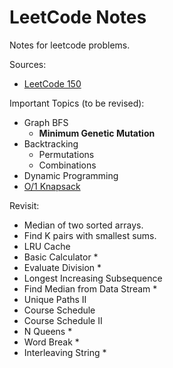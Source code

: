 # LeetCode Notes

Notes for leetcode problems.

Sources:

- [LeetCode 150](https://leetcode.com/studyplan/top-interview-150/)

Important Topics (to be revised):

- Graph BFS
  - **Minimum Genetic Mutation**
- Backtracking
  - Permutations
  - Combinations
- Dynamic Programming
- [O/1 Knapsack](https://www.geeksforgeeks.org/0-1-knapsack-problem-dp-10/)

Revisit:

- Median of two sorted arrays.
- Find K pairs with smallest sums.
- LRU Cache
- Basic Calculator \*
- Evaluate Division \*
- Longest Increasing Subsequence
- Find Median from Data Stream \*
- Unique Paths II
- Course Schedule
- Course Schedule II
- N Queens \*
- Word Break \*
- Interleaving String \*
